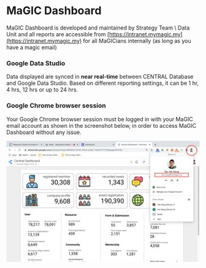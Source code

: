 # MaGIC Dashboard

MaGIC Dashboard is developed and maintained by Strategy Team \ Data Unit and all reports are accessible from [https://intranet.mymagic.my](https://intranet.mymagic.my) for all MaGICians internally \(as long as you have a magic email\)

### Google Data Studio

Data displayed are synced in **near real-time** between CENTRAL Database and Google Data Studio. Based on different reporting settings, it can be 1 hr, 4 hrs, 12 hrs or up to 24 hrs.

### Google Chrome browser session

Your Google Chrome browser session must be logged in with your MaGIC email account as shown in the screenshot below, in order to access MaGIC Dashboard without any issue.

![](../.gitbook/assets/screenshot-2021-02-08-at-11.43.31-am.png)



